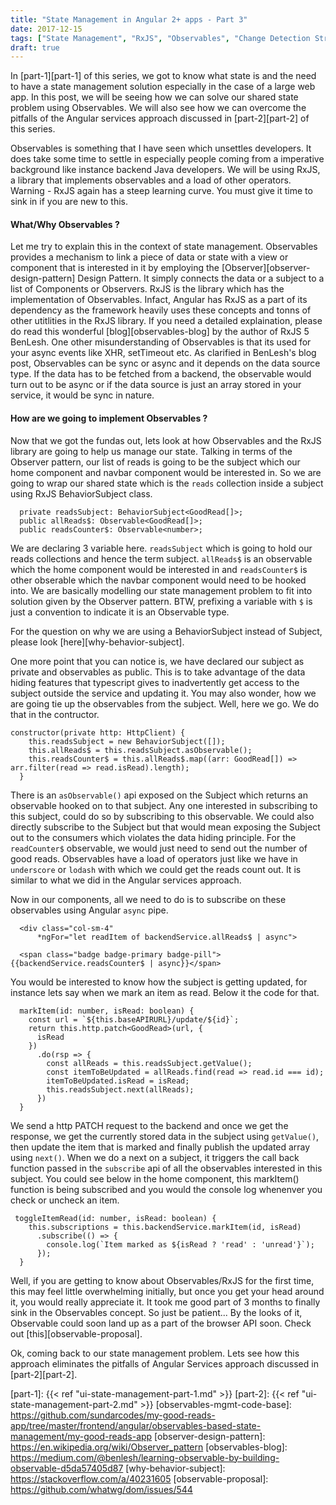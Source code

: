 ```yaml
---
title: "State Management in Angular 2+ apps - Part 3"
date: 2017-12-15
tags: ["State Management", "RxJS", "Observables", "Change Detection Strategy","Angular 2+"]
draft: true
---
```


In [part-1][part-1] of this series, we got to know what state is and the need to have a state management solution especially in the case of a large web app. In this post, we will be seeing how we can solve our shared state problem using Observables. We will also see how we can overcome the pitfalls of the Angular services approach discussed in [part-2][part-2] of this series.

Observables is something that I have seen which unsettles developers. It does take some time to settle in especially people coming from a imperative background like instance backend Java developers. We will be using RxJS, a library that implements observables and a load of other operators. Warning - RxJS again has a steep learning curve. You must give it time to sink in if you are new to this.

#### What/Why Observables ?
Let me try to explain this in the context of state management. Observables provides a mechanism to link a piece of data or state with a view or component that is interested in it by employing the [Observer][observer-design-pattern] Design Pattern. It simply connects the data or a subject to a list of Components or Observers. RxJS is the library which has the implementation of Observables. Infact, Angular has RxJS as a part of its dependency as the framework heavily uses these concepts and tonns of other utitlities in the RxJS library. If you need a detailed explaination, please do read this wonderful [blog][observables-blog] by the author of RxJS 5 BenLesh. One other misunderstanding of Observables is that its used for your async events like XHR, setTimeout etc. As clarified in BenLesh's blog post, Observables can be sync or async and it depends on the data source type. If the data has to be fetched from a backend, the observable would turn out to be async or if the data source is just an array stored in your service, it would be sync in nature.

#### How are we going to implement Observables ?
Now that we got the fundas out, lets look at how Observables and the RxJS library are going to help us manage our state. Talking in terms of the Observer pattern, our list of reads is going to be the subject which our home component and navbar component would be interested in. So we are going to wrap our shared state which is the `reads` collection inside a subject using RxJS BehaviorSubject class.

```
  private readsSubject: BehaviorSubject<GoodRead[]>;
  public allReads$: Observable<GoodRead[]>;
  public readsCounter$: Observable<number>;
```

We are declaring 3 variable here. `readsSubject` which is going to hold our reads collections and hence the term subject. `allReads$` is an observable which the home component would be interested in and `readsCounter$` is other obserable which the navbar component would need to be hooked into. We are basically modelling our state management problem to fit into solution given by the Observer pattern. BTW, prefixing a variable with `$` is just a convention to indicate it is an Observable type.

For the question on why we are using a BehaviorSubject instead of Subject, please look [here][why-behavior-subject].

One more point that you can notice is, we have declared our subject as private and observables as public. This is to take advantage of the data hiding features that typescript gives to inadvertently get access to the subject outside the service and updating it. You may also wonder, how we are going tie up the observables from the subject. Well, here we go. We do that in the contructor.

```
constructor(private http: HttpClient) {
    this.readsSubject = new BehaviorSubject([]);
    this.allReads$ = this.readsSubject.asObservable();
    this.readsCounter$ = this.allReads$.map((arr: GoodRead[]) => arr.filter(read => read.isRead).length);
  }
```
There is an `asObservable()` api exposed on the Subject which returns an observable hooked on to that subject. Any one interested in subscribing to this subject, could do so by subscribing to this observable. We could also directly subscribe to the Subject but that would mean exposing the Subject out to the consumers which violates the data hiding principle. For the `readCounter$` observable, we would just need to send out the number of good reads. Observables have a load of operators just like we have in `underscore` or `lodash` with which we could get the reads count out. It is similar to what we did in the Angular services approach.

Now in our components, all we need to do is to subscribe on these observables using Angular `async` pipe.

```
  <div class="col-sm-4"
      *ngFor="let readItem of backendService.allReads$ | async">
```

```
  <span class="badge badge-primary badge-pill">{{backendService.readsCounter$ | async}}</span>
```

You would be interested to know how the subject is getting updated, for instance lets say when we mark an item as read. Below it the code for that.
```
  markItem(id: number, isRead: boolean) {
    const url = `${this.baseAPIRURL}/update/${id}`;
    return this.http.patch<GoodRead>(url, {
      isRead
    })
      .do(rsp => {
        const allReads = this.readsSubject.getValue();
        const itemToBeUpdated = allReads.find(read => read.id === id);
        itemToBeUpdated.isRead = isRead;
        this.readsSubject.next(allReads);
      })
  }
```
We send a http PATCH request to the backend and once we get the response, we get the currently stored data in the subject using `getValue()`, then update the item that is marked and finally publish the updated array using `next()`. When we do a next on a subject, it triggers the call back function passed in the `subscribe` api of all the observables interested in this subject. You could see below in the home component, this markItem() function is being subscribed and you would the console log whenenver you check or uncheck an item.
```
 toggleItemRead(id: number, isRead: boolean) {
    this.subscriptions = this.backendService.markItem(id, isRead)
      .subscribe(() => {
        console.log(`Item marked as ${isRead ? 'read' : 'unread'}`);
      });
  }
```
Well, if you are getting to know about Observables/RxJS for the first time, this may feel little overwhelming initially, but once you get your head around it, you would really appreciate it. It took me good part of 3 months to finally sink in the Observables concept. So just be patient... By the looks of it, Observable could soon land up as a part of the browser API soon. Check out [this][observable-proposal].

Ok, coming back to our state management problem. Lets see how this approach eliminates the pitfalls of Angular Services approach discussed in [part-2][part-2].

[part-1]: {{< ref "ui-state-management-part-1.md" >}}
[part-2]: {{< ref "ui-state-management-part-2.md" >}}
[observables-mgmt-code-base]: https://github.com/sundarcodes/my-good-reads-app/tree/master/frontend/angular/observables-based-state-management/my-good-reads-app
[observer-design-pattern]: https://en.wikipedia.org/wiki/Observer_pattern
[observables-blog]: https://medium.com/@benlesh/learning-observable-by-building-observable-d5da57405d87
[why-behavior-subject]: https://stackoverflow.com/a/40231605
[observable-proposal]: https://github.com/whatwg/dom/issues/544